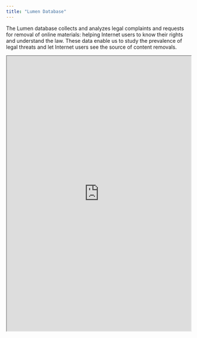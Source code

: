 ```yaml
---
title: "Lumen Database"
---
```


The Lumen database collects and analyzes legal complaints and requests for removal of online materials: helping Internet users to know their rights and understand the law. These data enable us to study the prevalence of legal threats and let Internet users see the source of content removals.

<iframe height="750" width="100%" src="https://ewelton.github.io/ktest/wiki.html#Lumen%20Database"></iframe>
